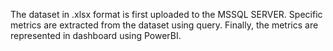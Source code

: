The dataset in .xlsx format is first uploaded to the MSSQL SERVER.
Specific metrics are extracted from the dataset using query.
Finally, the metrics are represented in dashboard using PowerBI.
